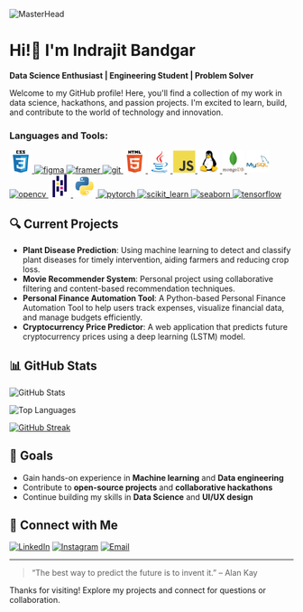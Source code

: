 ![MasterHead](https://firebasestorage.googleapis.com/v0/b/flexi-coding.appspot.com/o/dempgi7-520f8d5f-63d4-4453-8822-dbc149ae27f8.gif?alt=media&token=91c0c7b2-93c3-4029-b011-1a8703c5730d)
# Hi!👋 I'm Indrajit Bandgar

**Data Science Enthusiast | Engineering Student | Problem Solver**

Welcome to my GitHub profile! Here, you'll find a collection of my work in data science, hackathons, and passion projects. I'm excited to learn, build, and contribute to the world of technology and innovation.


<h3 align="left">Languages and Tools:</h3>
<p align="left"> <a href="https://www.w3schools.com/css/" target="_blank" rel="noreferrer"> <img src="https://raw.githubusercontent.com/devicons/devicon/master/icons/css3/css3-original-wordmark.svg" alt="css3" width="40" height="40"/> </a> <a href="https://www.figma.com/" target="_blank" rel="noreferrer"> <img src="https://www.vectorlogo.zone/logos/figma/figma-icon.svg" alt="figma" width="40" height="40"/> </a> <a href="https://www.framer.com/" target="_blank" rel="noreferrer"> <img src="https://www.vectorlogo.zone/logos/framer/framer-icon.svg" alt="framer" width="40" height="40"/> </a> <a href="https://git-scm.com/" target="_blank" rel="noreferrer"> <img src="https://www.vectorlogo.zone/logos/git-scm/git-scm-icon.svg" alt="git" width="40" height="40"/> </a> <a href="https://www.w3.org/html/" target="_blank" rel="noreferrer"> <img src="https://raw.githubusercontent.com/devicons/devicon/master/icons/html5/html5-original-wordmark.svg" alt="html5" width="40" height="40"/> </a> <a href="https://www.java.com" target="_blank" rel="noreferrer"> <img src="https://raw.githubusercontent.com/devicons/devicon/master/icons/java/java-original.svg" alt="java" width="40" height="40"/> </a> <a href="https://developer.mozilla.org/en-US/docs/Web/JavaScript" target="_blank" rel="noreferrer"> <img src="https://raw.githubusercontent.com/devicons/devicon/master/icons/javascript/javascript-original.svg" alt="javascript" width="40" height="40"/> </a> <a href="https://www.linux.org/" target="_blank" rel="noreferrer"> <img src="https://raw.githubusercontent.com/devicons/devicon/master/icons/linux/linux-original.svg" alt="linux" width="40" height="40"/> </a> <a href="https://www.mongodb.com/" target="_blank" rel="noreferrer"> <img src="https://raw.githubusercontent.com/devicons/devicon/master/icons/mongodb/mongodb-original-wordmark.svg" alt="mongodb" width="40" height="40"/> </a> <a href="https://www.mysql.com/" target="_blank" rel="noreferrer"> <img src="https://raw.githubusercontent.com/devicons/devicon/master/icons/mysql/mysql-original-wordmark.svg" alt="mysql" width="40" height="40"/> </a> <a href="https://opencv.org/" target="_blank" rel="noreferrer"> <img src="https://www.vectorlogo.zone/logos/opencv/opencv-icon.svg" alt="opencv" width="40" height="40"/> </a> <a href="https://pandas.pydata.org/" target="_blank" rel="noreferrer"> <img src="https://raw.githubusercontent.com/devicons/devicon/2ae2a900d2f041da66e950e4d48052658d850630/icons/pandas/pandas-original.svg" alt="pandas" width="40" height="40"/> </a> <a href="https://www.python.org" target="_blank" rel="noreferrer"> <img src="https://raw.githubusercontent.com/devicons/devicon/master/icons/python/python-original.svg" alt="python" width="40" height="40"/> </a> <a href="https://pytorch.org/" target="_blank" rel="noreferrer"> <img src="https://www.vectorlogo.zone/logos/pytorch/pytorch-icon.svg" alt="pytorch" width="40" height="40"/> </a> <a href="https://scikit-learn.org/" target="_blank" rel="noreferrer"> <img src="https://upload.wikimedia.org/wikipedia/commons/0/05/Scikit_learn_logo_small.svg" alt="scikit_learn" width="40" height="40"/> </a> <a href="https://seaborn.pydata.org/" target="_blank" rel="noreferrer"> <img src="https://seaborn.pydata.org/_images/logo-mark-lightbg.svg" alt="seaborn" width="40" height="40"/> </a> <a href="https://www.tensorflow.org" target="_blank" rel="noreferrer"> <img src="https://www.vectorlogo.zone/logos/tensorflow/tensorflow-icon.svg" alt="tensorflow" width="40" height="40"/> </a> </p>

## 🔍 Current Projects

- **Plant Disease Prediction**: Using machine learning to detect and classify plant diseases for timely intervention, aiding farmers and reducing crop loss.
- **Movie Recommender System**: Personal project using collaborative filtering and content-based recommendation techniques.
- **Personal Finance Automation Tool**: A Python-based Personal Finance Automation Tool to help users track expenses, visualize financial data, and manage budgets efficiently.
- **Cryptocurrency Price Predictor**: A web application that predicts future cryptocurrency prices using a deep learning (LSTM) model.

## 📊 GitHub Stats

![GitHub Stats](https://github-readme-stats.vercel.app/api?username=Indrajit1465&show_icons=true&theme=radical)

![Top Languages](https://github-readme-stats.vercel.app/api/top-langs/?username=Indrajit1465&layout=compact&theme=radical)

[![GitHub Streak](https://streak-stats.demolab.com/?user=Indrajit1465&theme=radical&hide_border=true&date_format=M%20j%5B%2C%20Y%5D)](https://git.io/streak-stats)

<!-- ## 🌟 Featured Projects 

### 🎨 [Project: UI/UX Design Internship at Percept](#)
A showcase of my work during the internship, including designs and prototypes created for real-world applications.

### 🔍 [IPLT20 Data Scraper](#)
Automated data collection from the IPLT20 website using Python to create detailed player and team stats.

### 📂 [Chicago Public Data Analysis](#)
Analyzing socioeconomic indicators, crime statistics, and public school data to uncover patterns and insights about the city of Chicago. -->




## 🎯 Goals

- Gain hands-on experience in **Machine learning** and **Data engineering**
- Contribute to **open-source projects** and **collaborative hackathons**
- Continue building my skills in **Data Science** and **UI/UX design**

## 🤝 Connect with Me

[![LinkedIn](https://img.shields.io/badge/-LinkedIn-blue?style=flat-square&logo=LinkedIn)](https://www.linkedin.com/in/indrajit-bandgar-b88122263/)
[![Instagram](https://img.shields.io/badge/-Instagram-E4405F?style=flat-square&logo=Instagram&logoColor=white)](https://www.instagram.com/_indrajit_bandgar_/)
[![Email](https://img.shields.io/badge/-Email-red?style=flat-square&logo=gmail&logoColor=white)](mailto:indrajitbandgar0@gmail.com)

---

> “The best way to predict the future is to invent it.” – Alan Kay

Thanks for visiting! Explore my projects and connect for questions or collaboration.
